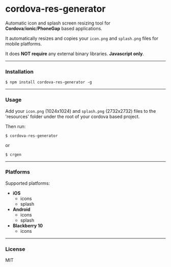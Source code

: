 # cordova-res-generator

Automatic icon and splash screen resizing tool for **Cordova**/**ionic**/**PhoneGap** based applications.

It automatically resizes and copies your ```icon.png``` and ```splash.png``` files for mobile platforms.

It does **NOT require** any external binary libraries. **Javascript only**.

---

### Installation

    $ npm install cordova-res-generator -g

---

### Usage

Add your ```icon.png``` (1024x1024) and ```splash.png``` (2732x2732) files to the 'resources' folder under the root of your cordova based project.

Then run:

    $ cordova-res-generator

or

    $ crgen

---

### Platforms

Supported platforms:

- **iOS**
    - icons
    - splash
- **Android**
    - icons
    - splash
- **Blackberry 10**
    - icons

--- 

### License

MIT
